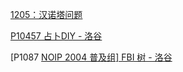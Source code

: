[1205：汉诺塔问题](http://ybt.ssoier.cn:8088/problem_show.php?pid=1205)



[P10457 占卜DIY - 洛谷](https://www.luogu.com.cn/problem/P10457)



[P1087 [NOIP 2004 普及组\] FBI 树 - 洛谷](https://www.luogu.com.cn/problem/P1087)




